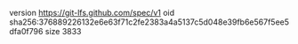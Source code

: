 version https://git-lfs.github.com/spec/v1
oid sha256:376889226132e6e63f71c2fe2383a4a5137c5d048e39fb6e567f5ee5dfa0f796
size 3833

